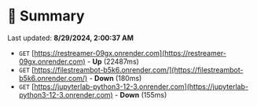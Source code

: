 # 📖 Summary
Last updated: **8/29/2024, 2:00:37 AM**

- `GET` [https://restreamer-09gx.onrender.com](https://restreamer-09gx.onrender.com) - **Up** (22487ms)
- `GET` [https://filestreambot-b5k6.onrender.com/](https://filestreambot-b5k6.onrender.com/) - **Down** (180ms)
- `GET` [https://jupyterlab-python3-12-3.onrender.com](https://jupyterlab-python3-12-3.onrender.com) - **Down** (155ms)
